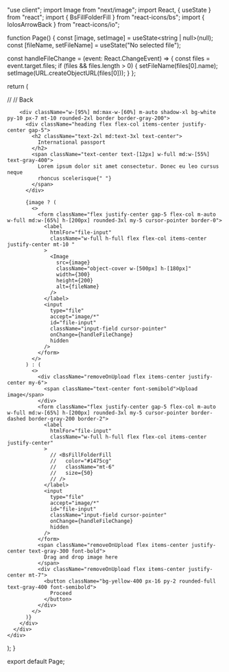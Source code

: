 "use client";
import Image from "next/image";
import React, { useState } from "react";
import { BsFillFolderFill } from "react-icons/bs";
import { IoIosArrowBack } from "react-icons/io";

function Page() {
  const [image, setImage] = useState<string | null>(null);
  const [fileName, setFileName] = useState<string>("No selected file");

  const handleFileChange = (event: React.ChangeEvent<HTMLInputElement>) => {
    const files = event.target.files;
    if (files && files.length > 0) {
      setFileName(files[0].name);
      setImage(URL.createObjectURL(files[0]));
    }
  };

  return (
    <div className="w-full py-10">
      <div className="max-w-[1140px] md:mx-auto mx-5 mt-16">
        <div className="flex gap-2 items-center cursor-pointer w-fit">
          // <IoIosArrowBack size={25} />
          // <span className="text-gray-400">Back</span>
        </div>

        <div className="w-[95%] md:max-w-[60%] m-auto shadow-xl bg-white py-10 px-7 mt-10 rounded-2xl border border-gray-200">
          <div className="heading flex flex-col items-center justify-center gap-5">
            <h2 className="text-2xl md:text-3xl text-center">
              International passport
            </h2>
            <span className="text-center text-[12px] w-full md:w-[55%] text-gray-400">
              Lorem ipsum dolor sit amet consectetur. Donec eu leo cursus neque
              rhoncus scelerisque{" "}
            </span>
          </div>

          {image ? (
            <>
              <form className="flex justify-center gap-5 flex-col m-auto w-full md:w-[65%] h-[200px] rounded-3xl my-5 cursor-pointer border-0">
                <label
                  htmlFor="file-input"
                  className="w-full h-full flex flex-col items-center justify-center mt-10 "
                >
                  <Image
                    src={image}
                    className="object-cover w-[500px] h-[180px]"
                    width={300}
                    height={200}
                    alt={fileName}
                  />
                </label>
                <input
                  type="file"
                  accept="image/*"
                  id="file-input"
                  className="input-field cursor-pointer"
                  onChange={handleFileChange}
                  hidden
                />
              </form>
            </>
          ) : (
            <>
              <div className="removeOnUpload flex items-center justify-center my-6">
                <span className="text-center font-semibold">Upload image</span>
              </div>
              <form className="flex justify-center gap-5 flex-col m-auto w-full md:w-[65%] h-[200px] rounded-3xl my-5 cursor-pointer border-dashed border-gray-200 border-2">
                <label
                  htmlFor="file-input"
                  className="w-full h-full flex flex-col items-center justify-center"
                >
                  // <BsFillFolderFill
                  //   color="#1475cg"
                  //   className="mt-6"
                  //   size={50}
                  // />
                </label>
                <input
                  type="file"
                  accept="image/*"
                  id="file-input"
                  className="input-field cursor-pointer"
                  onChange={handleFileChange}
                  hidden
                />
              </form>
              <span className="removeOnUpload flex items-center justify-center text-gray-300 font-bold">
                Drag and drop image here
              </span>
              <div className="removeOnUpload flex items-center justify-center mt-7">
                <button className="bg-yellow-400 px-16 py-2 rounded-full text-gray-400 font-semibold">
                  Proceed
                </button>
              </div>
            </>
          )}
        </div>
      </div>
    </div>
  );
}

export default Page;
